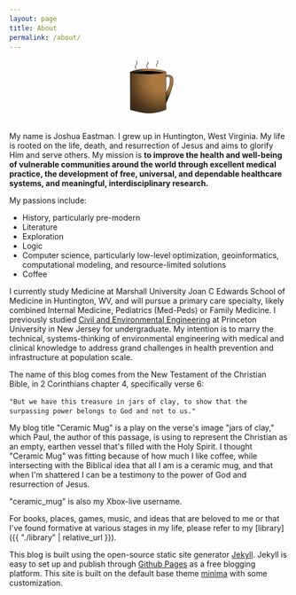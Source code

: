 ```yaml
---
layout: page
title: About
permalink: /about/
---
```


<center>
<img src="/assets/mug3.png" alt="mugShot" width="100" align="center"/>
</center>
<br>

My name is Joshua Eastman. I grew up in Huntington, West Virginia. My life is rooted on the life, death, and resurrection of Jesus and aims to glorify Him and serve others. My mission is **to improve the health and well-being of vulnerable communities around the world through excellent medical practice, the development of free, universal, and dependable healthcare systems, and meaningful, interdisciplinary research.** 

My passions include:

- History, particularly pre-modern
- Literature
- Exploration
- Logic
- Computer science, particularly low-level optimization, geoinformatics, computational modeling, and resource-limited solutions
- Coffee

I currently study Medicine at Marshall University Joan C Edwards School of Medicine in Huntington, WV, and will pursue a primary care specialty, likely combined Internal Medicine, Pediatrics (Med-Peds) or Family Medicine. I previously studied [Civil and Environmental Engineering](https://cee.princeton.edu) at Princeton University in New Jersey for undergraduate. My intention is to marry the technical, systems-thinking of environmental engineering with medical and clinical knowledge to address grand challenges in health prevention and infrastructure at population scale.

The name of this blog comes from the New Testament of the Christian Bible, in 2 Corinthians chapter 4, specifically verse 6:

`"But we have this treasure in jars of clay, to show that the surpassing power belongs to God and not to us."`

My blog title "Ceramic Mug" is a play on the verse's image "jars of clay," which Paul, the author of this passage, is using to represent the Christian as an empty, earthen vessel that's filled with the Holy Spirit. I thought "Ceramic Mug" was fitting because of how much I like coffee, while intersecting with the Biblical idea that all I am is a ceramic mug, and that when I'm shattered I can be a testimony to the power of God and resurrection of Jesus.

"ceramic_mug" is also my Xbox-live username.

For books, places, games, music, and ideas that are beloved to me or that I've found formative at various stages in my life, please refer to my [library]({{ "./library" | relative_url }}).

This blog is built using the open-source static site generator [Jekyll](https://jekyllrb.com/). Jekyll is easy to set up and publish through [Github Pages](https://pages.github.com/) as a free blogging platform. This site is built on the default base theme [minima](https://github.com/jekyll/minima) with some customization.